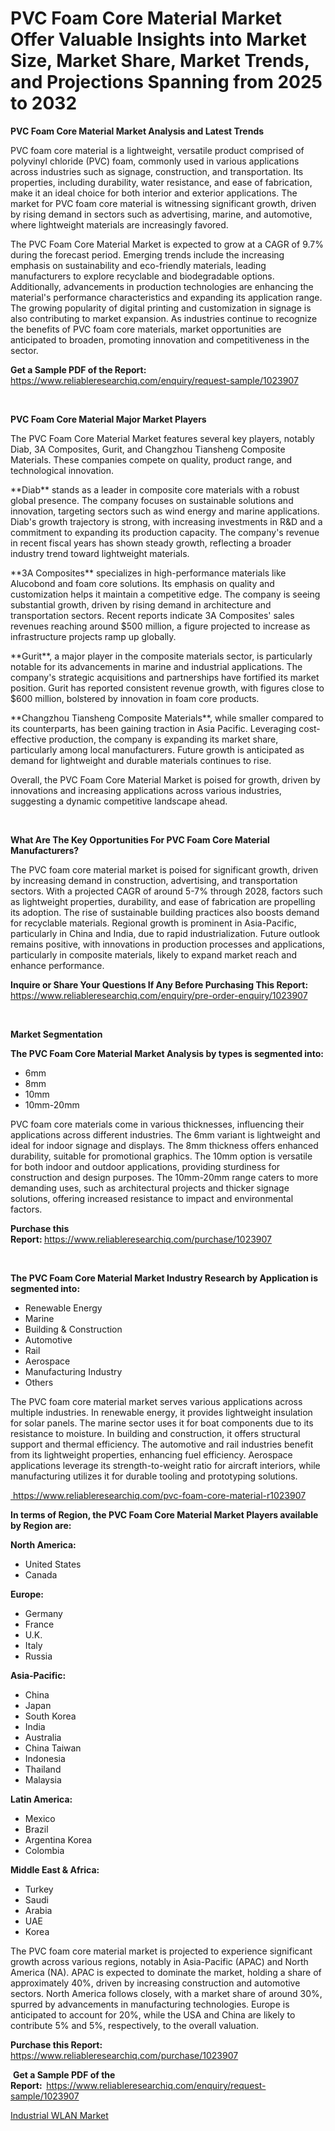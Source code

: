 <p><h1>PVC Foam Core Material Market Offer Valuable Insights into Market Size, Market Share, Market Trends, and Projections Spanning from 2025 to 2032</h1></p><p><strong>PVC Foam Core Material Market Analysis and Latest Trends</strong></p>
<p><p>PVC foam core material is a lightweight, versatile product comprised of polyvinyl chloride (PVC) foam, commonly used in various applications across industries such as signage, construction, and transportation. Its properties, including durability, water resistance, and ease of fabrication, make it an ideal choice for both interior and exterior applications. The market for PVC foam core material is witnessing significant growth, driven by rising demand in sectors such as advertising, marine, and automotive, where lightweight materials are increasingly favored.</p><p>The PVC Foam Core Material Market is expected to grow at a CAGR of 9.7% during the forecast period. Emerging trends include the increasing emphasis on sustainability and eco-friendly materials, leading manufacturers to explore recyclable and biodegradable options. Additionally, advancements in production technologies are enhancing the material's performance characteristics and expanding its application range. The growing popularity of digital printing and customization in signage is also contributing to market expansion. As industries continue to recognize the benefits of PVC foam core materials, market opportunities are anticipated to broaden, promoting innovation and competitiveness in the sector.</p></p>
<p><strong>Get a Sample PDF of the Report:&nbsp;</strong> <a href="https://www.reliableresearchiq.com/enquiry/request-sample/1023907?utm_campaign=2310&utm_medium=2&utm_source=Github&utm_content=ia&utm_term=06032025&utm_id=pvc-foam-core-material">https://www.reliableresearchiq.com/enquiry/request-sample/1023907</a></p>
<p>&nbsp;</p>
<p><strong>PVC Foam Core Material Major Market Players</strong></p>
<p><p>The PVC Foam Core Material Market features several key players, notably Diab, 3A Composites, Gurit, and Changzhou Tiansheng Composite Materials. These companies compete on quality, product range, and technological innovation.</p><p>**Diab** stands as a leader in composite core materials with a robust global presence. The company focuses on sustainable solutions and innovation, targeting sectors such as wind energy and marine applications. Diab's growth trajectory is strong, with increasing investments in R&D and a commitment to expanding its production capacity. The company's revenue in recent fiscal years has shown steady growth, reflecting a broader industry trend toward lightweight materials.</p><p>**3A Composites** specializes in high-performance materials like Alucobond and foam core solutions. Its emphasis on quality and customization helps it maintain a competitive edge. The company is seeing substantial growth, driven by rising demand in architecture and transportation sectors. Recent reports indicate 3A Composites' sales revenues reaching around $500 million, a figure projected to increase as infrastructure projects ramp up globally.</p><p>**Gurit**, a major player in the composite materials sector, is particularly notable for its advancements in marine and industrial applications. The company's strategic acquisitions and partnerships have fortified its market position. Gurit has reported consistent revenue growth, with figures close to $600 million, bolstered by innovation in foam core products.</p><p>**Changzhou Tiansheng Composite Materials**, while smaller compared to its counterparts, has been gaining traction in Asia Pacific. Leveraging cost-effective production, the company is expanding its market share, particularly among local manufacturers. Future growth is anticipated as demand for lightweight and durable materials continues to rise.</p><p>Overall, the PVC Foam Core Material Market is poised for growth, driven by innovations and increasing applications across various industries, suggesting a dynamic competitive landscape ahead.</p></p>
<p>&nbsp;</p>
<p><strong>What Are The Key Opportunities For PVC Foam Core Material Manufacturers?</strong></p>
<p><p>The PVC foam core material market is poised for significant growth, driven by increasing demand in construction, advertising, and transportation sectors. With a projected CAGR of around 5-7% through 2028, factors such as lightweight properties, durability, and ease of fabrication are propelling its adoption. The rise of sustainable building practices also boosts demand for recyclable materials. Regional growth is prominent in Asia-Pacific, particularly in China and India, due to rapid industrialization. Future outlook remains positive, with innovations in production processes and applications, particularly in composite materials, likely to expand market reach and enhance performance.</p></p>
<p><strong>Inquire or Share Your Questions If Any Before Purchasing This Report:</strong> <a href="https://www.reliableresearchiq.com/enquiry/pre-order-enquiry/1023907?utm_campaign=2310&utm_medium=2&utm_source=Github&utm_content=ia&utm_term=06032025&utm_id=pvc-foam-core-material">https://www.reliableresearchiq.com/enquiry/pre-order-enquiry/1023907</a></p>
<p>&nbsp;</p>
<p><strong>Market Segmentation</strong></p>
<p><strong>The PVC Foam Core Material Market Analysis by types is segmented into:</strong></p>
<p><ul><li>6mm</li><li>8mm</li><li>10mm</li><li>10mm-20mm</li></ul></p>
<p><p>PVC foam core materials come in various thicknesses, influencing their applications across different industries. The 6mm variant is lightweight and ideal for indoor signage and displays. The 8mm thickness offers enhanced durability, suitable for promotional graphics. The 10mm option is versatile for both indoor and outdoor applications, providing sturdiness for construction and design purposes. The 10mm-20mm range caters to more demanding uses, such as architectural projects and thicker signage solutions, offering increased resistance to impact and environmental factors.</p></p>
<p><strong>Purchase this Report:&nbsp;</strong><a href="https://www.reliableresearchiq.com/purchase/1023907?utm_campaign=2310&utm_medium=2&utm_source=Github&utm_content=ia&utm_term=06032025&utm_id=pvc-foam-core-material">https://www.reliableresearchiq.com/purchase/1023907</a></p>
<p>&nbsp;</p>
<p><strong>The PVC Foam Core Material Market Industry Research by Application is segmented into:</strong></p>
<p><ul><li>Renewable Energy</li><li>Marine</li><li>Building & Construction</li><li>Automotive</li><li>Rail</li><li>Aerospace</li><li>Manufacturing Industry</li><li>Others</li></ul></p>
<p><p>The PVC foam core material market serves various applications across multiple industries. In renewable energy, it provides lightweight insulation for solar panels. The marine sector uses it for boat components due to its resistance to moisture. In building and construction, it offers structural support and thermal efficiency. The automotive and rail industries benefit from its lightweight properties, enhancing fuel efficiency. Aerospace applications leverage its strength-to-weight ratio for aircraft interiors, while manufacturing utilizes it for durable tooling and prototyping solutions.</p></p>
<p><a href="https://www.reliableresearchiq.com/pvc-foam-core-material-r1023907?utm_campaign=2310&utm_medium=2&utm_source=Github&utm_content=ia&utm_term=06032025&utm_id=pvc-foam-core-material">&nbsp;https://www.reliableresearchiq.com/pvc-foam-core-material-r1023907</a></p>
<p><strong>In terms of Region, the PVC Foam Core Material Market Players available by Region are:</strong></p>
<p>
    <p> <strong> North America: </strong>
        <ul>
            <li>United States</li>
            <li>Canada</li>
        </ul>
        </p> 
    <p> <strong> Europe: </strong>
        <ul>
            <li>Germany</li>
            <li>France</li>
            <li>U.K.</li>
            <li>Italy</li>
            <li>Russia</li>
        </ul>
        </p> 
    <p> <strong> Asia-Pacific: </strong>
        <ul>
            <li>China</li>
            <li>Japan</li>
            <li>South Korea</li>
            <li>India</li>
            <li>Australia</li>
            <li>China Taiwan</li>
            <li>Indonesia</li>
            <li>Thailand</li>
            <li>Malaysia</li>
        </ul>
        </p> 
    <p> <strong> Latin America: </strong>
        <ul>
            <li>Mexico</li>
            <li>Brazil</li>
            <li>Argentina Korea</li>
            <li>Colombia</li>
        </ul>
        </p> 
    <p> <strong> Middle East & Africa: </strong>
        <ul>
            <li>Turkey</li>
            <li>Saudi</li>
            <li>Arabia</li>
            <li>UAE</li>
            <li>Korea</li>
        </ul>
    </p>
    </p>
<p><p>The PVC foam core material market is projected to experience significant growth across various regions, notably in Asia-Pacific (APAC) and North America (NA). APAC is expected to dominate the market, holding a share of approximately 40%, driven by increasing construction and automotive sectors. North America follows closely, with a market share of around 30%, spurred by advancements in manufacturing technologies. Europe is anticipated to account for 20%, while the USA and China are likely to contribute 5% and 5%, respectively, to the overall valuation.</p></p>
<p><strong>Purchase this Report: </strong><a href="https://www.reliableresearchiq.com/purchase/1023907?utm_campaign=2310&utm_medium=2&utm_source=Github&utm_content=ia&utm_term=06032025&utm_id=pvc-foam-core-material">https://www.reliableresearchiq.com/purchase/1023907</a></p>
<p>&nbsp;<strong>Get a Sample PDF of the Report:&nbsp;&nbsp;</strong><a href="https://www.reliableresearchiq.com/enquiry/request-sample/1023907?utm_campaign=2310&utm_medium=2&utm_source=Github&utm_content=ia&utm_term=06032025&utm_id=pvc-foam-core-material">https://www.reliableresearchiq.com/enquiry/request-sample/1023907</a></p>
<p><strong></strong></p>
<p><p><a href="https://github.com/GenaGaines34/Market-Research-Report-List-1/blob/main/industrial-wlan-market.md?utm_campaign=2310&utm_medium=2&utm_source=Github&utm_content=ia&utm_term=06032025&utm_id=pvc-foam-core-material">Industrial WLAN Market</a></p></p>
